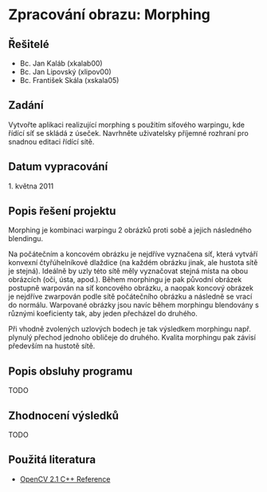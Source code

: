 Zpracování obrazu: Morphing
===========================

Řešitelé
--------
* Bc. Jan Kaláb (xkalab00)
* Bc. Jan Lipovský (xlipov00)
* Bc. František Skála (xskala05)

Zadání
------
Vytvořte aplikaci realizující morphing s použitím síťového warpingu, kde řídící síť se skládá z úseček. Navrhněte uživatelsky příjemné rozhraní pro snadnou editaci řídící sítě.

Datum vypracování
-----------------
<p>1. května 2011</p>

Popis řešení projektu
---------------------
Morphing je kombinaci warpingu 2 obrázků proti sobě a jejich následného blendingu.

Na počátečním a koncovém obrázku je nejdříve vyznačena síť, která vytváří konvexní čtyřúhelníkové dlaždice (na každém obrázku jinak, ale hustota sítě je stejná). Ideálně by uzly této sítě měly vyznačovat stejná místa na obou obrázcích (oči, ústa, apod.). Během morphingu je pak původní obrázek postupně warpován na síť koncového obrázku, a naopak koncový obrázek je nejdříve zwarpován podle sítě počátečního obrázku a následně se vrací do normálu. Warpované obrázky jsou navíc během morphingu blendovány s různými koeficienty tak, aby jeden přecházel do druhého.

Při vhodně zvolených uzlových bodech je tak výsledkem morphingu např. plynulý přechod jednoho obličeje do druhého. Kvalita morphingu pak závisí především na hustotě sítě.

Popis obsluhy programu
----------------------
TODO

Zhodnocení výsledků
-------------------
TODO

Použitá literatura
------------------
* [OpenCV 2.1 C++ Reference](http://opencv.willowgarage.com/documentation/cpp/index.html)
